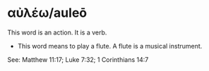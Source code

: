 # αὐλέω/auleō
This word is an action. It is a verb.

* This word means to play a flute. A flute is a musical instrument.

See: Matthew 11:17; Luke 7:32; 1 Corinthians 14:7
